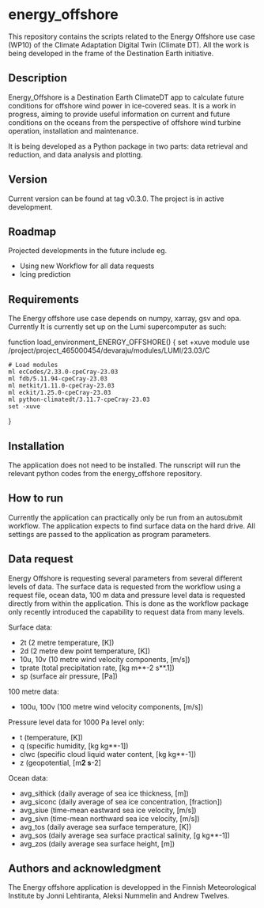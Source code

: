 # energy_offshore

This repository contains the scripts related to the Energy Offshore use case (WP10) of the Climate Adaptation
Digital Twin (Climate DT). All the work is being developed in the frame of the Destination Earth initiative.

## Description

Energy_Offshore is a Destination Earth ClimateDT app to calculate future conditions for offshore wind power
in ice-covered seas. It is a work in progress, aiming to provide useful information on current and future
conditions on the oceans from the perspective of offshore wind turbine operation, installation and maintenance.

It is being developed as a Python package in two parts: data retrieval and reduction, and data analysis and plotting.

## Version

Current version can be found at tag v0.3.0. The project is in active development.

## Roadmap

Projected developments in the future include eg.
- Using new Workflow for all data requests
- Icing prediction

## Requirements

The Energy offshore use case depends on numpy, xarray, gsv and opa. Currently 
It is currently set up on the Lumi supercomputer as such:

function load_environment_ENERGY_OFFSHORE() {
    set +xuve
    module use /project/project_465000454/devaraju/modules/LUMI/23.03/C

    # Load modules
    ml ecCodes/2.33.0-cpeCray-23.03
    ml fdb/5.11.94-cpeCray-23.03
    ml metkit/1.11.0-cpeCray-23.03
    ml eckit/1.25.0-cpeCray-23.03
    ml python-climatedt/3.11.7-cpeCray-23.03
    set -xuve
}

## Installation

The application does not need to be installed. The runscript will run the relevant python codes
from the energy_offshore repository.

## How to run

Currently the application can practically only be run from an autosubmit workflow. The application
expects to find surface data on the hard drive. All settings are passed to the application as
program parameters.

## Data request

Energy Offshore is requesting several parameters from several different levels of data. The
surface data is requested from the workflow using a request file, ocean data, 100 m data and
pressure level data is requested directly from within the application. This is done as the
workflow package only recently introduced the capability to request data from many levels.

Surface data:
- 2t (2 metre temperature, [K])
- 2d (2 metre dew point temperature, [K])
- 10u, 10v (10 metre wind velocity components, [m/s])
- tprate (total precipitation rate, [kg m**-2 s**.1])
- sp (surface air pressure, [Pa])

100 metre data:
- 100u, 100v (100 metre wind velocity components, [m/s])

Pressure level data for 1000 Pa level only:
- t (temperature, [K])
- q (specific humidity, [kg kg**-1])
- clwc (specific cloud liquid water content, [kg kg**-1])
- z (geopotential, [m**2 s**-2]

Ocean data:
- avg_sithick (daily average of sea ice thickness, [m])
- avg_siconc (daily average of sea ice concentration, [fraction])
- avg_siue (time-mean eastward sea ice velocity, [m/s])
- avg_sivn (time-mean northward sea ice velocity, [m/s])
- avg_tos (daily average sea surface temperature, [K])
- avg_sos (daily average sea surface practical salinity, [g kg**-1])
- avg_zos (daily average sea surface height, [m])


## Authors and acknowledgment

The Energy offshore application is developped in the Finnish Meteorological Institute
by Jonni Lehtiranta, Aleksi Nummelin and Andrew Twelves.

